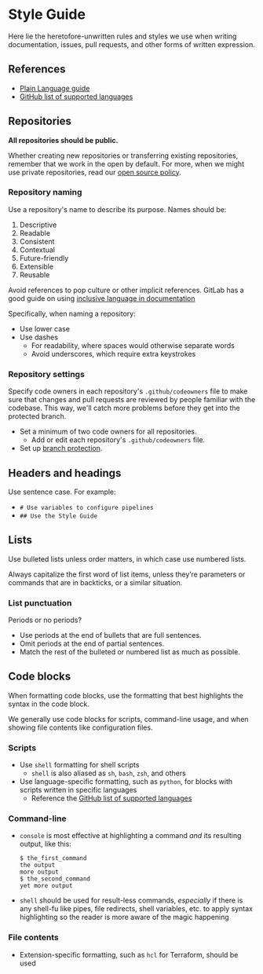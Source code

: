 # Style Guide #

Here lie the heretofore-unwritten rules and styles we use when writing
documentation, issues, pull requests, and other forms of written expression.

## References ##

- [Plain Language guide](https://www.plainlanguage.gov/guidelines/)
- [GitHub list of supported languages](https://github.com/github/linguist/blob/master/lib/linguist/languages.yml)

## Repositories ##

**All repositories should be public.**

Whether creating new repositories or transferring existing repositories,
remember that we work in the open by default. For more, when we might use
private repositories, read our [open source policy](https://github.com/cisagov/development-guide/tree/develop/open-source-policy).

### Repository naming ###

Use a repository's name to describe its purpose. Names should be:

1. Descriptive
1. Readable
1. Consistent
1. Contextual
1. Future-friendly
1. Extensible
1. Reusable

Avoid references to pop culture or other implicit references. GitLab has a
good guide on using [inclusive language in documentation](https://docs.gitlab.com/ee/development/documentation/styleguide/#inclusive-language.)

Specifically, when naming a repository:

- Use lower case
- Use dashes
  - For readability, where spaces would otherwise separate words
  - Avoid underscores, which require extra keystrokes

### Repository settings ###

Specify code owners in each repository's `.github/codeowners` file to make
sure that changes and pull requests are reviewed by people familiar with
the codebase. This way, we'll catch more problems before they get into the
protected branch.

- Set a minimum of two code owners for all repositories.
  - Add or edit each repository's `.github/codeowners` file.
- Set up [branch protection](project_setup/branch-protection.md).

## Headers and headings ##

Use sentence case. For example:

- `# Use variables to configure pipelines`
- `## Use the Style Guide`

## Lists ##

Use bulleted lists unless order matters, in which case use numbered lists.

Always capitalize the first word of list items, unless they’re parameters or
commands that are in backticks, or a similar situation.

### List punctuation ###

Periods or no periods?

- Use periods at the end of bullets that are full sentences.
- Omit periods at the end of partial sentences.
- Match the rest of the bulleted or numbered list as much as possible.

## Code blocks ##

When formatting code blocks, use the formatting that best highlights the
syntax in the code block.

We generally use code blocks for scripts, command-line usage, and when showing
file contents like configuration files.

### Scripts ###

- Use `shell` formatting for shell scripts
  - `shell` is also aliased as `sh`, `bash`, `zsh`, and others
- Use language-specific formatting, such as `python`, for blocks with scripts
written in specific languages
  - Reference the [GitHub list of supported languages](https://github.com/github/linguist/blob/master/lib/linguist/languages.yml)

### Command-line ###

- `console` is most effective at highlighting a command _and_ its resulting
output, like this:

    ```console
    $ the_first_command
    the output
    more output
    $ the_second_command
    yet more output
    ```

- `shell` should be used for result-less commands, _especially_ if
there is any shell-fu like pipes, file redirects, shell variables, etc. to
apply syntax highlighting so the reader is more aware of the magic happening

### File contents ###

- Extension-specific formatting, such as `hcl` for Terraform, should be used
